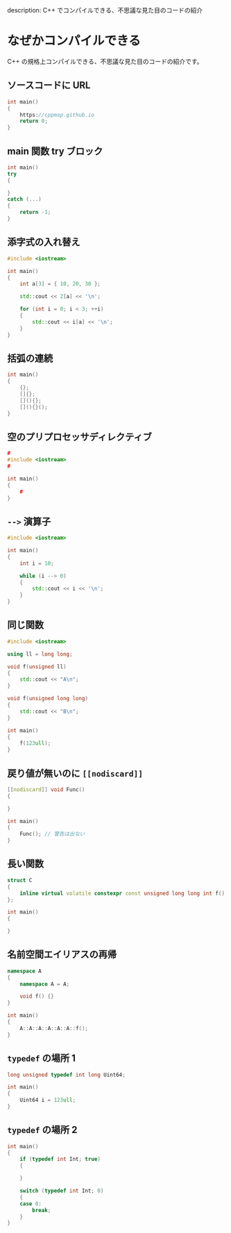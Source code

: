 description: C++ でコンパイルできる、不思議な見た目のコードの紹介

# なぜかコンパイルできる

C++ の規格上コンパイルできる、不思議な見た目のコードの紹介です。

## ソースコードに URL
```C++
int main()
{
	https://cppmap.github.io
	return 0;
}
```

## main 関数 try ブロック
```C++
int main()
try
{

}
catch (...)
{
	return -1;
}
```

## 添字式の入れ替え
```C++
#include <iostream>

int main()
{
	int a[3] = { 10, 20, 30 };

	std::cout << 2[a] << '\n';

	for (int i = 0; i < 3; ++i)
	{
		std::cout << i[a] << '\n';
	}
}
```

## 括弧の連続
```C++
int main()
{
	{};
	[]{};
	[](){};
	[](){}();
}
```

## 空のプリプロセッサディレクティブ
```C++
#
#include <iostream>
#

int main()
{
	#
}
```

## `-->` 演算子
```C++
#include <iostream>

int main()
{
	int i = 10;

	while (i --> 0)
	{
		std::cout << i << '\n';
	}
}
```

## 同じ関数
```C++
#include <iostream>

using ll = long long;

void f(unsigned ll)
{
	std::cout << "A\n";
}

void f(unsigned long long)
{
	std::cout << "B\n";
}

int main()
{
	f(123ull);
}
```

## 戻り値が無いのに `[[nodiscard]]`
```C++
[[nodiscard]] void Func()
{

}

int main()
{
	Func(); // 警告は出ない
}
```

## 長い関数
```C++
struct C
{
	inline virtual volatile constexpr const unsigned long long int f() const noexcept final = delete;
};

int main()
{

}
```

## 名前空間エイリアスの再帰
```C++
namespace A
{
	namespace A = A;

	void f() {}
}

int main()
{
	A::A::A::A::A::A::f();
}
```

## `typedef` の場所 1
```C++
long unsigned typedef int long Uint64;

int main()
{
	Uint64 i = 123ull;
}
```

## `typedef` の場所 2
```C++
int main()
{
	if (typedef int Int; true)
	{

	}

	switch (typedef int Int; 0)
	{
	case 0:
		break;
	}
}
```
